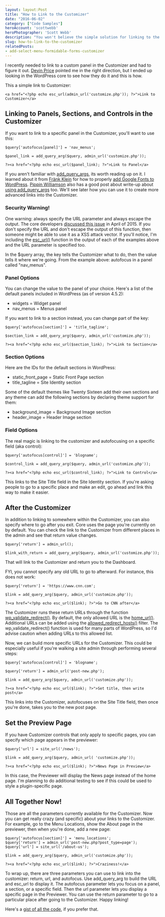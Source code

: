 ```yaml
---
layout: layout:Post
title: "How to Link to the Customizer"
date: "2016-06-02"
category: ["Code Samples"]
heroAccount: 'scottwebb'
heroPhotographer: 'Scott Webb'
description: "You won't believe the simple solution for linking to the Customizer in WordPress. You can also link to panels, section, and controls too!"
slug: how-to-link-to-the-customizer
relatedPosts:
- add-select-menu-formidable-forms-customizer
---
```


I recently needed to link to a custom panel in the Customizer and had to figure it out. [Devin Price](http://wptheming.com/2015/01/link-to-customizer-sections/) pointed me in the right direction, but I ended up looking in the WordPress core to see how they do it and this is how.

This a simple link to Customizer:

```astro
<a href="<?php echo esc_url(admin_url('customize.php')); ?>">Link to Customizer</a>
```

## Linking to Panels, Sections, and Controls in the Customizer

If you want to link to a specific panel in the Customizer, you'll want to use this:

```astro
$query['autofocus[panel]'] = 'nav_menus';

$panel_link = add_query_arg($query, admin_url('customize.php'));

?><a href="<?php echo esc_url($panel_link); ?>">Link to Panel</a>
```

If you aren't familiar with [add_query_args](https://developer.wordpress.org/reference/functions/add_query_arg/), its worth reading up on it. I learned about it from [Fränk Klein](https://twitter.com/fklux) for how to properly [add Google Fonts to WordPress](https://themeshaper.com/2014/08/13/how-to-add-google-fonts-to-wordpress-themes/). [Pippin Williamson](https://pippinsplugins.com/) also has a good post about write-up about [using add_query_args](https://pippinsplugins.com/the-add_query_arg-helper-function/) too. We'll see later how you can use it to create more advanced links into the Customizer.

### Security Warning!

One warning: always specify the URL parameter and always escape the output. The core developers [discussed this issue](https://make.wordpress.org/plugins/2015/04/20/fixing-add_query_arg-and-remove_query_arg-usage/) in April of 2015. If you don't specify the URL and don't escape the output of this function, then someone might be able to use it as a XSS attack vector. If you'll notice, I'm including the [esc_url()](https://developer.wordpress.org/reference/functions/esc_url/) function in the output of each of the examples above and the URL parameter is specified too.

In the $query array, the key tells the Customizer what to do, then the value tells it where we're going. From the example above: autofocus in a panel called "nav_menus".

### Panel Options

You can change the value to the panel of your choice. Here's a list of the default panels included in WordPress (as of version 4.5.2):

- widgets = Widget panel
- nav_menus = Menus panel

If you want to link to a section instead, you can change part of the key:

```astro
$query['autofocus[section]'] = 'title_tagline';

$section_link = add_query_arg($query, admin_url('customize.php'));

?><a href="<?php echo esc_url($section_link); ?>">Link to Section</a>
```

### Section Options

Here are the IDs for the default sections in WordPress:

- static_front_page = Static Front Page section
- title_tagline = Site Identity section

Some of the default themes like Twenty Sixteen add their own sections and any theme can add the following sections by declaring theme support for them:

- background_image = Background Image section
- header_image = Header Image section

### Field Options

The real magic is linking to the customizer and autofocusing on a specific field (aka control):

```astro
$query['autofocus[control]'] = 'blogname';

$control_link = add_query_arg($query, admin_url('customize.php'));

?><a href="<?php echo esc_url($control_link); ?>">Link to Control</a>
```

This links to the Site Title field in the Site Identity section. If you're asking people to go to a specific place and make an edit, go ahead and link this way to make it easier.

## After the Customizer

In addition to linking to somewhere within the Customizer, you can also specify where to go after you exit. Core uses the page you're currently on by default. You can check the link to the Customizer from different places in the admin and see that return value changes.

```astro
$query['return'] = admin_url();

$link_with_return = add_query_arg($query, admin_url('customize.php'));
```

That will link to the Customizer and return you to the Dashboard.

FYI, you cannot specify any old URL to go to afterward. For instance, this does not work:

```astro
$query['return'] = 'https://www.cnn.com';

$link = add_query_arg($query, admin_url('customize.php'));

?><a href="<?php echo esc_url($link); ?>">Go to CNN after</a>
```

The Customizer runs these return URLs through the function [wp_validate_redirect()](https://developer.wordpress.org/reference/functions/wp_validate_redirect/). By default, the only allowed URL is the [home_url()](https://developer.wordpress.org/reference/functions/home_url/). Additional URLs can be added using the [allowed_redirect_hosts()](https://developer.wordpress.org/reference/hooks/allowed_redirect_hosts/) filter. The wp_validate_redirect() function is used for many parts of WordPress, so I'd advise caution when adding URLs to this allowed list.

Now, we can build more specific URLs for the Customizer. This could be especially useful if you're walking a site admin through performing several steps:

```astro
$query['autofocus[control]'] = 'blogname';

$query['return'] = admin_url('post-new.php');

$link = add_query_arg($query, admin_url('customize.php'));

?><a href="<?php echo esc_url($link); ?>">Set title, then write post</a>
```

This links into the Customizer, autofocuses on the Site Title field, then once you're done, takes you to the new post page.

## Set the Preview Page

If you have Customizer controls that only apply to specific pages, you can specify which page appears in the previewer:

```astro
$query['url'] = site_url('/news');

$link = add_query_arg($query, admin_url( 'customize.php'));

?><a href="<?php echo esc_url($link); ?>">News Page in Preview</a>
```

In this case, the Previewer will display the News page instead of the home page. I'm planning to do additional testing to see if this could be used to style a plugin-specific page.

## All Together Now!

Those are all the parameters currently available for the Customizer. Now you can get really crazy (and specific) about your links to the Customizer. For example, go to the Menu Locations, show the About page in the previewer, then when you're done, add a new page:

```astro
$query['autofocus[section]'] = 'menu_locations';
$query['return'] = admin_url('post-new.php?post_type=page');
$query['url'] = site_url('/about-us');

$link = add_query_arg($query, admin_url('customize.php'));

?><a href="<?php echo esc_url($link); ?>">Craziness!</a>
```

To wrap up, there are three parameters you can use to link into the customizer: return, url, and autofocus. Use add_query_arg to build the URL and esc_url to display it. The autofocus parameter lets you focus on a panel, a section, or a specific field. Then the url parameter lets you display a specific page in the Previewer. You can use the return parameter to go to a particular place after going to the Customizer. Happy linking!

Here's a [gist of all the code](https://gist.github.com/slushman/6f08885853d4a7ef31ebceafd9e0c180), if you prefer that.
